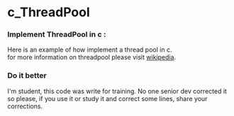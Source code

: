 # c_ThreadPool
<h3>Implement ThreadPool in c :</h3>
<p>Here is an example of how implement a thread pool in c.</br>
for more information on threadpool please visit <a href="https://en.wikipedia.org/wiki/Thread_pool">wikipedia</a>.</p>

<h3>Do it better</h3>
<p>I'm student, this code was write for training. No one senior dev corrected it so please, if you use it or study it and correct some lines, share your corrections.</p>
